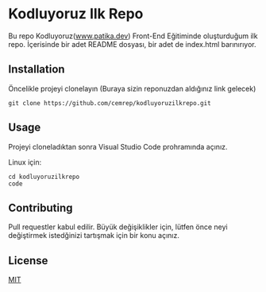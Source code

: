 # **Kodluyoruz Ilk Repo**
Bu repo Kodluyoruz(www.patika.dev) Front-End Eğitiminde oluşturduğum ilk repo. İçerisinde bir adet README dosyası, bir adet de index.html barınırıyor.
 ## **Installation**
Öncelikle projeyi clonelayın (Buraya sizin reponuzdan aldığınız link gelecek)
```
git clone https://github.com/cemrep/kodluyoruzilkrepo.git
```
## **Usage** 
Projeyi cloneladıktan sonra Visual Studio Code prohramında açınız.

Linux için:
```
cd kodluyoruzilkrepo
code 
```
## **Contributing**
Pull requestler kabul edilir. Büyük değişiklikler için, lütfen önce neyi değiştirmek istedğinizi tartışmak için bir konu açınız. 

## **License** 

[MIT](https://github.com/cemrep/kodluyoruzilkrepo.git)
